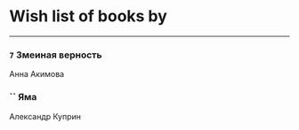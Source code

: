 # Wish list of books by [](https://ok.ru/profile/536771522733)
---

### `7` Змеиная верность
Анна Акимова

### `` Яма
Александр Куприн

